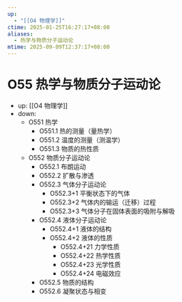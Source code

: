 ```yaml
---
up:
  - "[[O4 物理学]]"
ctime: 2025-01-25T16:27:17+08:00
aliases:
  - 热学与物质分子运动论
mtime: 2025-09-09T12:37:17+08:00
---
```


# O55 热学与物质分子运动论

- up: [[O4 物理学]]
- down:	
	- O551 热学
		- O551.1 热的测量（量热学）
		- O551.2 温度的测量（测温学）
		- O551.3 物质的热性质
	- O552 物质分子运动论
		- O552.1 布朗运动
		- O552.2 扩散与渗透
		- O552.3 气体分子运动论
			- O552.3+1 平衡状态下的气体
			- O552.3+2 气体内的输运（迁移）过程
			- O552.3+3 气体分子在固体表面的吸附与解吸
		- O552.4 液体分子运动论
			- O552.4+1 液体的结构
			- O552.4+2 液体的性质
				- O552.4+21 力学性质
				- O552.4+22 热学性质
				- O552.4+23 光学性质
				- O552.4+24 电磁效应
		- O552.5 物质的结构
		- O552.6 凝聚状态与相变
	
